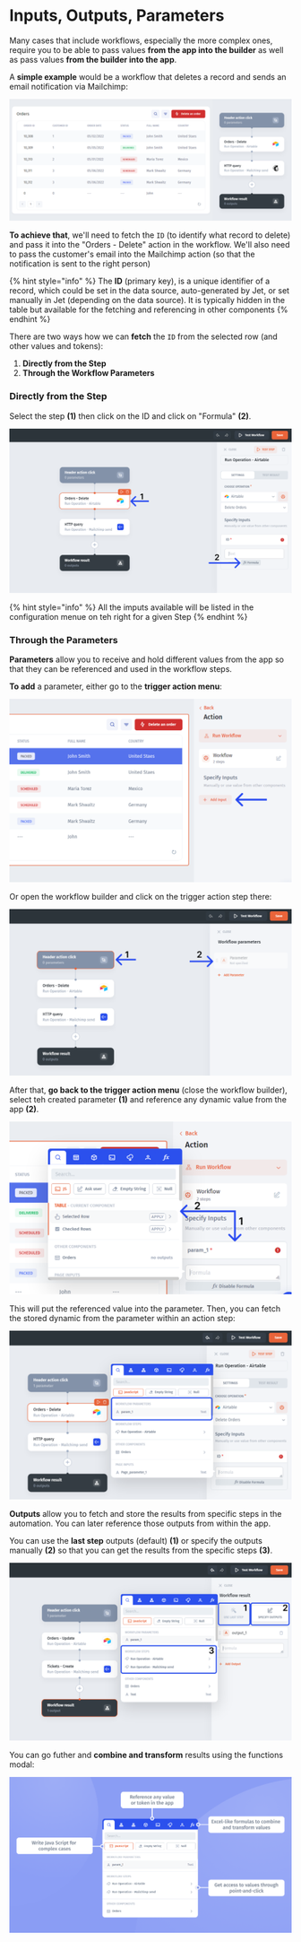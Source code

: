 # Inputs, Outputs, Parameters

Many cases that include workflows, especially the more complex ones, require you to be able to pass values **from the app into the builder** as well as pass values **from the builder into the app**.

A **simple example** would be a workflow that deletes a record and sends an email notification via Mailchimp:&#x20;

![](../../.gitbook/assets/Szxdx.png)

**To achieve that**, we'll need to fetch the `ID` (to identify what record to delete) and pass it into the "Orders - Delete" action in the workflow. We'll also need to pass the customer's email into the Mailchimp action (so that the notification is sent to the right person)

{% hint style="info" %}
The **ID** (primary key), is a unique identifier of a record, which could be set in the data source, auto-generated by Jet, or set manually in Jet (depending on the data source). It is typically hidden in the table but available for the fetching and referencing in other components
{% endhint %}

There are two ways how we can **fetch** the `ID` from the selected row (and other values and tokens):

1. **Directly from the Step**
2. **Through the Workflow Parameters**

### **Directly from the Step**

Select the step **(1)** then click on the ID and click on "Formula" **(2)**.

![](../../.gitbook/assets/srzgxdc.png)

{% hint style="info" %}
All the imputs available will be listed in the configuration menue on teh right for a given Step
{% endhint %}

### Through the Parameters

**Parameters** allow you to receive and hold different values from the app so that they can be referenced and used in the workflow steps.

**To add** a parameter, either go to the **trigger action menu**:

![](../../.gitbook/assets/fzbfd.png)

Or open the workflow builder and click on the trigger action step there:

![](../../.gitbook/assets/dzrxtctr.png)

After that, **go back to the trigger action menu** (close the workflow builder), select teh created parameter **(1)** and reference any dynamic value from the app **(2)**.

![](../../.gitbook/assets/zrbdx.png)

This will put the referenced value into the parameter. Then, you can fetch the stored dynamic from the parameter within an action step:

![](../../.gitbook/assets/zsrdxctf.png)

**Outputs** allow you to fetch and store the results from specific steps in the automation. You can later reference those outputs from within the app.&#x20;

You can use the **last step** outputs (default) **(1)** or specify the outputs manually **(2)** so that you can get the results from the specific steps **(3)**.

![](../../.gitbook/assets/zdfcbfty.png)

You can go futher and **combine and transform** results using the functions modal:

![](../../.gitbook/assets/zdxbtdr.png)

##
